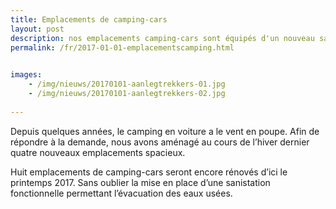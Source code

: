 ```yaml
---
title: Emplacements de camping-cars
layout: post
description: nos emplacements camping-cars sont équipés d'un nouveau sanitstation 
permalink: /fr/2017-01-01-emplacementscamping.html

    
images: 
    - /img/nieuws/20170101-aanlegtrekkers-01.jpg
    - /img/nieuws/20170101-aanlegtrekkers-02.jpg
    
---
```


Depuis quelques années, le camping en voiture a le vent en poupe. Afin de répondre à la demande, nous avons aménagé au cours de l’hiver dernier quatre nouveaux emplacements spacieux.

Huit emplacements de camping-cars seront encore rénovés d’ici le printemps 2017.  Sans oublier la mise en place d’une sanistation fonctionnelle permettant l’évacuation des eaux usées. 



